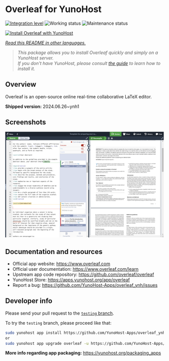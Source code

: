 <!--
N.B.: This README was automatically generated by <https://github.com/YunoHost/apps/tree/master/tools/readme_generator>
It shall NOT be edited by hand.
-->

# Overleaf for YunoHost

[![Integration level](https://dash.yunohost.org/integration/overleaf.svg)](https://ci-apps.yunohost.org/ci/apps/overleaf/) ![Working status](https://ci-apps.yunohost.org/ci/badges/overleaf.status.svg) ![Maintenance status](https://ci-apps.yunohost.org/ci/badges/overleaf.maintain.svg)

[![Install Overleaf with YunoHost](https://install-app.yunohost.org/install-with-yunohost.svg)](https://install-app.yunohost.org/?app=overleaf)

*[Read this README in other languages.](./ALL_README.md)*

> *This package allows you to install Overleaf quickly and simply on a YunoHost server.*  
> *If you don't have YunoHost, please consult [the guide](https://yunohost.org/install) to learn how to install it.*

## Overview

Overleaf is an open-source online real-time collaborative LaTeX editor.


**Shipped version:** 2024.06.26~ynh1

## Screenshots

![Screenshot of Overleaf](./doc/screenshots/screenshot.png)

## Documentation and resources

- Official app website: <https://www.overleaf.com>
- Official user documentation: <https://www.overleaf.com/learn>
- Upstream app code repository: <https://github.com/overleaf/overleaf>
- YunoHost Store: <https://apps.yunohost.org/app/overleaf>
- Report a bug: <https://github.com/YunoHost-Apps/overleaf_ynh/issues>

## Developer info

Please send your pull request to the [`testing` branch](https://github.com/YunoHost-Apps/overleaf_ynh/tree/testing).

To try the `testing` branch, please proceed like that:

```bash
sudo yunohost app install https://github.com/YunoHost-Apps/overleaf_ynh/tree/testing --debug
or
sudo yunohost app upgrade overleaf -u https://github.com/YunoHost-Apps/overleaf_ynh/tree/testing --debug
```

**More info regarding app packaging:** <https://yunohost.org/packaging_apps>
